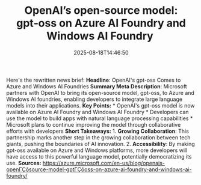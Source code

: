 ﻿---
title: "OpenAI’s open‑source model: gpt‑oss on Azure AI Foundry and Windows AI Foundry "
date: "2025-08-18T14:46:50"
category: "Markets"
summary: ""
slug: "openais opensource model gptoss on azure ai foundry and wind"
source_urls:
  - "https://azure.microsoft.com/en-us/blog/openais-open%e2%80%91source-model-gpt%e2%80%91oss-on-azure-ai-foundry-and-windows-ai-foundry/"
seo:
  title: "OpenAI’s open‑source model: gpt‑oss on Azure AI Foundry and Windows AI Foundry  | Hash n Hedge"
  description: ""
  keywords: ["news", "markets", "brief"]
---
Here's the rewritten news brief:  **Headline**: OpenAI's gpt-oss Comes to Azure and Windows AI Foundries  **Summary Meta Description**: Microsoft partners with OpenAI to bring its open-source model, gpt-oss, to Azure and Windows AI foundries, enabling developers to integrate large language models into their applications.  **Key Points:**  * OpenAI's gpt-oss model is now available on Azure AI Foundry and Windows AI Foundry * Developers can use the model to build apps with natural language processing capabilities * Microsoft plans to continue improving the model through collaborative efforts with developers  **Short Takeaways:**  1. **Growing Collaboration**: This partnership marks another step in the growing collaboration between tech giants, pushing the boundaries of AI innovation. 2. **Accessibility**: By making gpt-oss available on Azure and Windows platforms, more developers will have access to this powerful language model, potentially democratizing its use.  **Sources:** https://azure.microsoft.com/en-us/blog/openais-openΓÇôsource-model-gptΓÇôoss-on-azure-ai-foundry-and-windows-ai-foundry/ 
